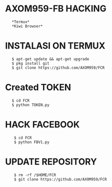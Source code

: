 # AXOM959-FB HACKING

       *Termux*
       *Kiwi Browser*
       
# INSTALASI ON TERMUX

       $ apt-get update && apt-get upgrade
       $ pkg install git
       $ git clone https://github.com/AXOM959/FCR


# Created TOKEN

       $ cd FCR
       $ python TOKEN.py

# HACK FACEBOOK

        $ cd FCR
        $ python FBV1.py

# UPDATE REPOSITORY

        $ rm -rf /$HOME/FCR
        $ git clone https://github.com/AXOM959/FCR


